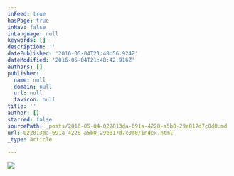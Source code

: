 ```yaml
---
inFeed: true
hasPage: true
inNav: false
inLanguage: null
keywords: []
description: ''
datePublished: '2016-05-04T21:48:56.924Z'
dateModified: '2016-05-04T21:48:42.916Z'
authors: []
publisher:
  name: null
  domain: null
  url: null
  favicon: null
title: ''
author: []
starred: false
sourcePath: _posts/2016-05-04-022813da-691a-4228-a5b0-29e817d7c0d0.md
url: 022813da-691a-4228-a5b0-29e817d7c0d0/index.html
_type: Article

---
```

![](https://the-grid-user-content.s3-us-west-2.amazonaws.com/5ff27fb4-5e4e-45c1-89b4-9cff83086e92.jpg)